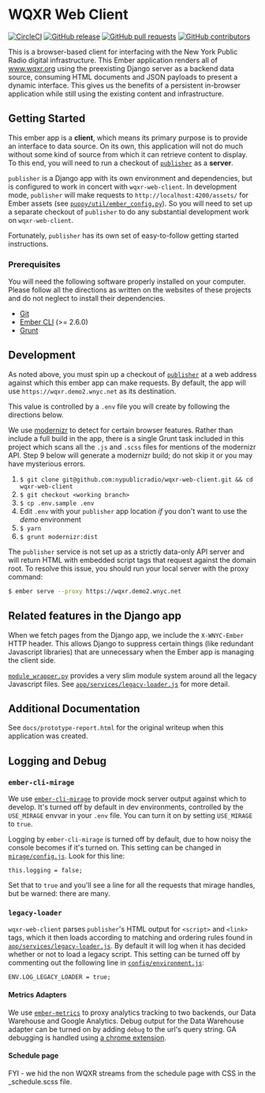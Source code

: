 # WQXR Web Client
[![CircleCI](https://img.shields.io/circleci/token/79cbe978f67ba6a90a048146da6f513d8001997a/project/github/nypublicradio/wqxr-web-client/main.svg?style=flat-square)](https://circleci.com/gh/nypublicradio/wqxr-web-client/tree/main) [![GitHub release](https://img.shields.io/github/release/nypublicradio/wqxr-web-client.svg?style=flat-square)](https://github.com/nypublicradio/wqxr-web-client/releases/latest) [![GitHub pull requests](https://img.shields.io/github/issues-pr/nypublicradio/wqxr-web-client.svg?style=flat-square)](https://github.com/nypublicradio/wqxr-web-client/pulls) [![GitHub contributors](https://img.shields.io/github/contributors/nypublicradio/wqxr-web-client.svg?style=flat-square)](https://github.com/nypublicradio/wqxr-web-client/graphs/contributors) 

This is a browser-based client for interfacing with the New York Public Radio digital infrastructure.  This Ember application renders all of www.wqxr.org using the preexisting Django server as a backend data source, consuming HTML documents and JSON payloads to present a dynamic interface. This gives us the benefits of a persistent in-browser application while still using the existing content and infrastructure.

## Getting Started

This ember app is a **client**, which means its primary purpose is to provide an interface to data source. On its own, this application will not do much without some kind of source from which it can retrieve content to display. To this end, you will need to run a checkout of [`publisher`](https://github.com/nypublicradio/publisher) as a **server**.

`publisher` is a Django app with its own environment and dependencies, but is configured to work in concert with `wqxr-web-client`. In development mode, `publisher` will make requests to `http://localhost:4200/assets/` for Ember assets (see [`puppy/util/ember_config.py`](https://github.com/nypublicradio/publisher/blob/master/puppy/util/ember_config.py)). So you will need to set up a separate checkout of `publisher` to do any substantial development work on `wqxr-web-client`.

Fortunately, `publisher` has its own set of easy-to-follow getting started instructions.

### Prerequisites

You will need the following software properly installed on your computer. Please follow all the directions as written on the websites of these projects and do not neglect to install their dependencies.

* [Git](http://git-scm.com/downloads)
* [Ember CLI](https://ember-cli.com/user-guide/#getting-started) (>= 2.6.0)
* [Grunt](http://gruntjs.com/getting-started)

## Development

As noted above, you must spin up a checkout of [`publisher`](https://github.com/nypublicradio/publisher) at a web address against which this ember app can make requests. By default, the app will use `https://wqxr.demo2.wnyc.net` as its destination.

This value is controlled by a `.env` file you will create by following the directions below.

We use [modernizr](https://modernizr.com/) to detect for certain browser features. Rather than include a full build in the app, there is a single Grunt task included in this project which scans all the `.js` and `.scss` files for mentions of the modernizr API. Step 9 below will generate a modernizr build; do not skip it or you may have mysterious errors.

1. `$ git clone git@github.com:nypublicradio/wqxr-web-client.git && cd wqxr-web-client`
2. `$ git checkout <working branch>`
3. `$ cp .env.sample .env`
4. Edit `.env` with your `publisher` app location _if_ you don't want to use the _demo_ environment
5. `$ yarn`
6. `$ grunt modernizr:dist`

The `publisher` service is not set up as a strictly data-only API server and will return HTML with embedded script tags that request against the domain root. To resolve this issue, you should run your local server with the proxy command:
```sh
$ ember serve --proxy https://wqxr.demo2.wnyc.net
```

## Related features in the Django app

When we fetch pages from the Django app, we include the `X-WNYC-Ember` HTTP header. This allows Django to suppress certain things (like redundant Javascript libraries) that are unnecessary when the Ember app is managing the client side.

[`module_wrapper.py`](https://github.com/nypublicradio/publisher/blob/master/puppy/util/module_wrapper.py) provides a very slim module system around all the legacy Javascript files. See [`app/services/legacy-loader.js`](https://github.com/nypublicradio/wqxr-web-client/blob/main/app/services/legacy-loader.js) for more detail.

## Additional Documentation

See `docs/prototype-report.html` for the original writeup when this application was created.

## Logging and Debug
### `ember-cli-mirage`
We use [`ember-cli-mirage`](http://www.ember-cli-mirage.com/) to provide mock server output against which to develop. It's turned off by default in dev environments, controlled by the `USE_MIRAGE` envvar in your `.env` file. You can turn it on by setting `USE_MIRAGE` to `true`.

Logging by `ember-cli-mirage` is turned off by default, due to how noisy the console becomes if it's turned on. This setting can be changed in [`mirage/config.js`](https://github.com/nypublicradio/wqxr-web-client/blob/main/mirage/config.js). Look for this line:
```
this.logging = false;
```
Set that to `true` and you'll see a line for all the requests that mirage handles, but be warned: there are many.

### `legacy-loader`
`wqxr-web-client` parses `publisher`'s HTML output for `<script>` and `<link>` tags, which it then loads according to matching and ordering rules found in [`app/services/legacy-loader.js`](https://github.com/nypublicradio/wqxr-web-client/blob/main/app/services/legacy-loader.js). By default it will log when it has decided whether or not to load a legacy script. This setting can be turned off by commenting out the following line in [`config/environment.js`](https://github.com/nypublicradio/wqxr-web-client/blob/main/config/environment.js):
```
ENV.LOG_LEGACY_LOADER = true;
```

#### Metrics Adapters
We use [`ember-metrics`](https://github.com/poteto/ember-metrics) to proxy analytics tracking to two backends, our Data Warehouse and Google Analytics. Debug output for the Data Warehouse adapter can be turned on by adding `debug` to the url's query string. GA debugging is handled using [a chrome extension](https://chrome.google.com/webstore/detail/google-analytics-debugger/jnkmfdileelhofjcijamephohjechhna?hl=en).


#### Schedule page

FYI - we hid the non WQXR streams from the schedule page with CSS in the _schedule.scss file.

